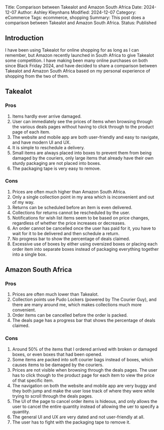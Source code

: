 Title: Comparison between Takealot and Amazon South Africa
Date: 2024-12-07
Author: Ashley Kleynhans
Modified: 2024-12-07
Category: eCommerce
Tags: ecommerce, shopping
Summary: This post does a comparison between Takealot and
    Amazon South Africa.
Status: Published


## Introduction

I have been using Takealot for online shopping for as long
as I can remember, but Amazon recently launched in South Africa
to give Takealot some competition.  I have making been many online
purchases on both since Black Friday 2024, and have decided to
share a comparison between Takealot and Amazon South Africa
based on my personal experience of shopping from the two
of them.

## Takealot

### Pros

1. Items hardly ever arrive damaged.
2. User can immediately see the prices of items when browsing
   through the various deals pages without having to click
   through to the product page of each item.
3. The website and mobile app are both user-friendly
   and easy to navigate, and have modern UI and UX.
4. It is simple to reschedule a delivery.
5. Small items are always placed into boxes to prevent them
   from being damaged by the couriers, only large items
   that already have their own sturdy packaging are not
   placed into boxes.
6. The packaging tape is very easy to remove.

### Cons

1. Prices are often much higher than Amazon South Africa.
2. Only a single collection point in my area which is inconvenient
   and out of my way.
3. Returns can be scheduled before an item is even delivered.
4. Collections for returns cannot be rescheduled by the user.
5. Notifications for wish list items seem to be based on price
   changes, regardless of whether the price increases or decreases.
6. An order cannot be cancelled once the user has paid for it,
   you have to wait for it to be delivered and then schedule
   a return.
7. No progress bar to show the percentage of deals claimed.
8. Excessive use of boxes by either using oversized boxes or
   placing each order item into separate boxes instead of
   packaging everything together into a single box.

## Amazon South Africa

### Pros

1. Prices are often much lower than Takealot.
2. Collection points use Pudo Lockers (powered by The Courier
   Guy), and there are many around me, which makes collections
   much more convenient.
3. Order items can be cancelled before the order is packed.
4. The deals page has a progress bar that shows the percentage
   of deals claimed.

### Cons

1. Around 50% of the items that I ordered arrived with
   broken or damaged boxes, or even boxes that had been opened.
2. Some items are packed into soft courier bags instead of
   boxes, which causes items to be damaged by the couriers.
3. Prices are not visible when browsing through the deals
   pages.  The user has to click though to the product page
   for each item to view the price of that specific item.
4. The navigation on both the website and mobile app are very
   buggy and they both jump and make the user lose track of
   where they were while trying to scroll through the 
   deals pages.
5. The UI of the page to cancel order items is hideous,
   and only allows the user to cancel the entire quantity
   instead of allowing the uer to specify a quantity.
6. The general UI and UX are very dated and not user-friendly
   at all.
7. The user has to fight with the packaging tape to remove it.
